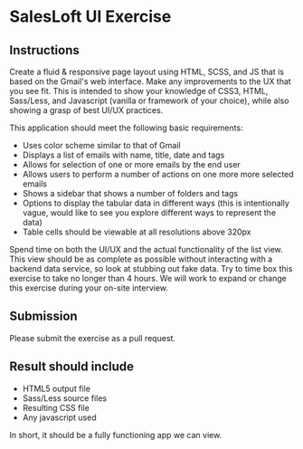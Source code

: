 # SalesLoft UI Exercise

## Instructions

Create a fluid & responsive page layout using HTML, SCSS, and JS that is based on the Gmail's web interface. Make any improvements to the UX that you see fit. This is intended to show your knowledge of CSS3, HTML, Sass/Less, and Javascript (vanilla or framework of your choice), while also showing a grasp of best UI/UX practices.

This application should meet the following basic requirements:

  * Uses color scheme similar to that of Gmail
  * Displays a list of emails with name, title, date and tags
  * Allows for selection of one or more emails by the end user
  * Allows users to perform a number of actions on one more more selected emails
  * Shows a sidebar that shows a number of folders and tags
  * Options to display the tabular data in different ways (this is intentionally vague, would like to see you explore different ways to represent the data)
  * Table cells should be viewable at all resolutions above 320px

Spend time on both the UI/UX and the actual functionality of the list view. This view should be as complete as possible without interacting with a backend data service, so look at stubbing out fake data. Try to time box this exercise to take no longer than 4 hours. We will work to expand or change this exercise during your on-site interview.

## Submission

Please submit the exercise as a pull request.

## Result should include

  * HTML5 output file
  * Sass/Less source files
  * Resulting CSS file
  * Any javascript used

In short, it should be a fully functioning app we can view.
